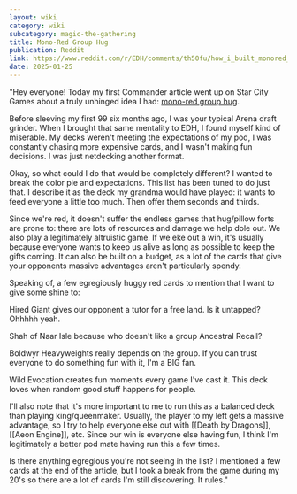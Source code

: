 ```yaml
---
layout: wiki
category: wiki
subcategory: magic-the-gathering
title: Mono-Red Group Hug
publication: Reddit
link: https://www.reddit.com/r/EDH/comments/th50fu/how_i_built_monored_group_hug_to_lose_games_and/
date: 2025-01-25
---
```


"Hey everyone! Today my first Commander article went up on Star City Games about a truly unhinged idea I had: [mono-red group hug](https://www.moxfield.com/decks/W3e8Php1UEaoGjo-3nSLpA).

Before sleeving my first 99 six months ago, I was your typical Arena draft grinder. When I brought that same mentality to EDH, I found myself kind of miserable. My decks weren't meeting the expectations of my pod, I was constantly chasing more expensive cards, and I wasn't making fun decisions. I was just netdecking another format.

Okay, so what could I do that would be completely different? I wanted to break the color pie and expectations. This list has been tuned to do just that. I describe it as the deck my grandma would have played: it wants to feed everyone a little too much. Then offer them seconds and thirds.

Since we're red, it doesn't suffer the endless games that hug/pillow forts are prone to: there are lots of resources and damage we help dole out. We also play a legitimately altruistic game. If we eke out a win, it's usually because everyone wants to keep us alive as long as possible to keep the gifts coming. It can also be built on a budget, as a lot of the cards that give your opponents massive advantages aren't particularly spendy.

Speaking of, a few egregiously huggy red cards to mention that I want to give some shine to:

Hired Giant gives our opponent a tutor for a free land. Is it untapped? Ohhhhh yeah.

Shah of Naar Isle because who doesn't like a group Ancestral Recall?

Boldwyr Heavyweights really depends on the group. If you can trust everyone to do something fun with it, I'm a BIG fan.

Wild Evocation creates fun moments every game I've cast it. This deck loves when random good stuff happens for people.

I'll also note that it's more important to me to run this as a balanced deck than playing king/queenmaker. Usually, the player to my left gets a massive advantage, so I try to help everyone else out with [[Death by Dragons]], [[Aeon Engine]], etc. Since our win is everyone else having fun, I think I'm legitimately a better pod mate having run this a few times.

Is there anything egregious you're not seeing in the list? I mentioned a few cards at the end of the article, but I took a break from the game during my 20's so there are a lot of cards I'm still discovering. It rules."

